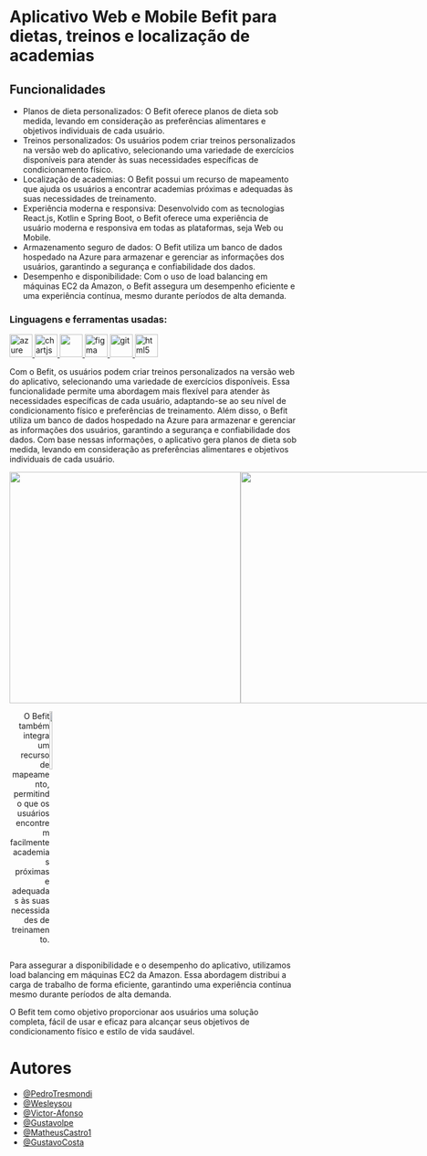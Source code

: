 # Aplicativo Web e Mobile Befit para dietas, treinos e localização de academias

## Funcionalidades

- Planos de dieta personalizados: O Befit oferece planos de dieta sob medida, levando em consideração as preferências alimentares e objetivos individuais de cada usuário.
- Treinos personalizados: Os usuários podem criar treinos personalizados na versão web do aplicativo, selecionando uma variedade de exercícios disponíveis para atender às suas necessidades específicas de condicionamento físico.
- Localização de academias: O Befit possui um recurso de mapeamento que ajuda os usuários a encontrar academias próximas e adequadas às suas necessidades de treinamento.
- Experiência moderna e responsiva: Desenvolvido com as tecnologias React.js, Kotlin e Spring Boot, o Befit oferece uma experiência de usuário moderna e responsiva em todas as plataformas, seja Web ou Mobile.
- Armazenamento seguro de dados: O Befit utiliza um banco de dados hospedado na Azure para armazenar e gerenciar as informações dos usuários, garantindo a segurança e confiabilidade dos dados.
- Desempenho e disponibilidade: Com o uso de load balancing em máquinas EC2 da Amazon, o Befit assegura um desempenho eficiente e uma experiência contínua, mesmo durante períodos de alta demanda.

<h3 align="left"> Linguagens e ferramentas usadas:</h3>
<p align="left"> <a href="https://azure.microsoft.com/en-in/" target="_blank" rel="noreferrer"> 
  <img src="https://www.vectorlogo.zone/logos/microsoft_azure/microsoft_azure-icon.svg" alt="azure" width="40" height="40"/> </a>
  <a href="https://www.chartjs.org" target="_blank" rel="noreferrer"> <img src="https://img.icons8.com/?size=512&id=33039&format=png" alt="chartjs" width="40" height="40"/> </a>
  <a href="https://www.w3schools.com/css/" target="_blank" rel="noreferrer"> <img src="https://img.icons8.com/?size=512&id=bzf0DqjXFHIW&format=png" width="40" height="40"/> </a>
  <a href="https://www.figma.com/" target="_blank" rel="noreferrer"> <img src="https://www.vectorlogo.zone/logos/figma/figma-icon.svg" alt="figma" width="40" height="40"/> </a> 
  <a href="https://git-scm.com/" target="_blank" rel="noreferrer"> <img src="https://img.icons8.com/?size=512&id=ZoxjA0jZDdFZ&format=png" alt="git" width="40" height="40"/> </a>
  <a href="https://www.w3.org/html/" target="_blank" rel="noreferrer"> <img src="https://img.icons8.com/?size=512&id=P2AnGyiJxMpp&format=png" alt="html5" width="40" height="40"/> </a>
</p>

Com o Befit, os usuários podem criar treinos personalizados na versão web do aplicativo, selecionando uma variedade de exercícios disponíveis.
Essa funcionalidade permite uma abordagem mais flexível para atender às necessidades específicas de cada usuário, adaptando-se ao seu nível de condicionamento físico e preferências de treinamento.
Além disso, o Befit utiliza um banco de dados hospedado na Azure para armazenar e gerenciar as informações dos usuários, garantindo a segurança e confiabilidade dos dados.
Com base nessas informações, o aplicativo gera planos de dieta sob medida, levando em consideração as preferências alimentares e objetivos individuais de cada usuário.
<div style="display: flex;">
    <img height="405px" src="https://res.cloudinary.com/practicaldev/image/fetch/s--J0FIQ_R2--/c_limit%2Cf_auto%2Cfl_progressive%2Cq_auto%2Cw_800/https://dev-to-uploads.s3.amazonaws.com/uploads/articles/hvu5jee9ia2nfdejscah.png"/>
    <img height="405px" src="https://res.cloudinary.com/practicaldev/image/fetch/s--NHhxiajV--/c_limit%2Cf_auto%2Cfl_progressive%2Cq_auto%2Cw_800/https://dev-to-uploads.s3.amazonaws.com/uploads/articles/51gk3kkc5t2ntzdm2pt0.png"/>
</div>

<div style="display: flex;">
  <p style="width: 70px; text-align: right;">
    O Befit também integra um recurso de mapeamento, permitindo que os usuários encontrem facilmente academias próximas e adequadas às suas necessidades de treinamento.
  </p>
  <p align="left">
    <img width="50%" src="https://res.cloudinary.com/practicaldev/image/fetch/s--nDT05nAV--/c_limit%2Cf_auto%2Cfl_progressive%2Cq_auto%2Cw_800/https://dev-to-uploads.s3.amazonaws.com/uploads/articles/kqak5bnkinckr5fl1eu8.png"/>
  </p>
</div>


Para assegurar a disponibilidade e o desempenho do aplicativo, utilizamos load balancing em máquinas EC2 da Amazon.
Essa abordagem distribui a carga de trabalho de forma eficiente, garantindo uma experiência contínua mesmo durante períodos de alta demanda.

O Befit tem como objetivo proporcionar aos usuários uma solução completa, fácil de usar e eficaz para alcançar seus objetivos de condicionamento físico e estilo de vida saudável.

# Autores 
- [@PedroTresmondi](https://www.github.com/PedroTresmondi)
- [@Wesleysou](https://www.github.com/Wesleysou)
- [@Victor-Afonso](https://github.com/Victor-Afonso)
- [@Gustavolpe](https://github.com/Gustavolpe)
- [@MatheusCastro1](https://github.com/Matheuscastro01)
- [@GustavoCosta](https://github.com/GustaCosta)

